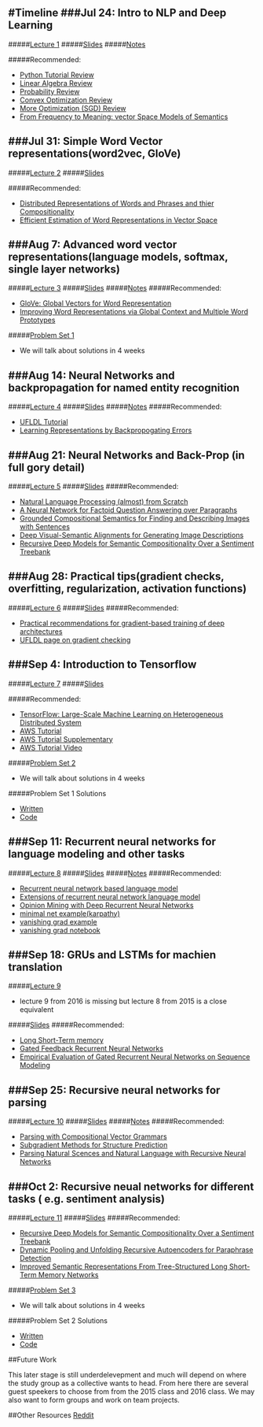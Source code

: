 #Timeline
###Jul 24: Intro to NLP and Deep Learning
---
#####[Lecture 1](https://youtu.be/kZteabVD8sU?list=PLcGUo322oqu9n4i0X3cRJgKyVy7OkDdoi)
#####[Slides](http://cs224d.stanford.edu/lectures/CS224d-Lecture1.pdf)
#####[Notes](http://cs224d.stanford.edu/lecture_notes/notes1.pdf)

#####Recommended:
* [Python Tutorial Review](http://cs231n.github.io/python-numpy-tutorial/)
* [Linear Algebra Review](http://cs229.stanford.edu/section/cs229-linalg.pdf)
* [Probability Review](http://cs229.stanford.edu/section/cs229-prob.pdf)
* [Convex Optimization Review](http://cs229.stanford.edu/section/cs229-cvxopt.pdf)
* [More Optimization (SGD) Review](http://cs231n.github.io/optimization-1/)
* [From Frequency to Meaning: vector Space Models of Semantics](http://www.jair.org/media/2934/live-2934-4846-jair.pdf)

###Jul 31: Simple Word Vector representations(word2vec, GloVe)
---
#####[Lecture 2](https://youtu.be/xhHOL3TNyJs?list=PLcGUo322oqu9n4i0X3cRJgKyVy7OkDdoi)
#####[Slides](http://cs224d.stanford.edu/lectures/CS224d-Lecture2.pdf)

#####Recommended:
* [Distributed Representations of Words and Phrases and thier Compositionality](http://papers.nips.cc/paper/5021-distributed-representations-of-words-and-phrases-and-their-compositionality.pdf)
* [Efficient Estimation of Word Representations in Vector Space](http://arxiv.org/pdf/1301.3781.pdf)


###Aug 7: Advanced word vector representations(language models, softmax, single layer networks)
---


#####[Lecture 3](https://youtu.be/UOGMsFw9V_w?list=PLcGUo322oqu9n4i0X3cRJgKyVy7OkDdoi)
#####[Slides](http://cs224d.stanford.edu/lectures/CS224d-Lecture3.pdf)
#####[Notes](http://cs224d.stanford.edu/lecture_notes/notes2.pdf)
#####Recommended:
* [GloVe: Global Vectors for Word Representation](http://nlp.stanford.edu/pubs/glove.pdf)
* [Improving Word Representations via Global Context and Multiple Word Prototypes](http://www.aclweb.org/anthology/P12-1092)

#####[Problem Set 1](http://cs224d.stanford.edu/assignment1/index.html) 
* We will talk about solutions in 4 weeks

###Aug 14: Neural Networks and backpropagation for named entity recognition
---
#####[Lecture 4](https://youtu.be/bjDbNbSbwY4?list=PLcGUo322oqu9n4i0X3cRJgKyVy7OkDdoi)
#####[Slides](http://cs224d.stanford.edu/lectures/CS224d-Lecture4.pdf)
#####[Notes](http://cs224d.stanford.edu/lecture_notes/notes3.pdf)
#####Recommended:
* [UFLDL Tutorial](http://ufldl.stanford.edu/wiki/index.php/Backpropagation_Algorithm)
* [Learning Representations by Backpropogating Errors](http://www.iro.umontreal.ca/~vincentp/ift3395/lectures/backprop_old.pdf)

###Aug 21: Neural Networks and Back-Prop (in full gory detail)
---
#####[Lecture 5](https://youtu.be/k50GPWfjG7I?list=PLcGUo322oqu9n4i0X3cRJgKyVy7OkDdoi)
#####[Slides](http://cs224d.stanford.edu/lectures/CS224d-Lecture5.pdf)
#####Recommended:
* [Natural Language Processing (almost) from Scratch](http://arxiv.org/pdf/1103.0398v1.pdf)
* [A Neural Network for Factoid Question Answering over Paragraphs](https://cs.umd.edu/~miyyer/pubs/2014_qb_rnn.pdf)
* [Grounded Compositional Semantics for Finding and Describing Images with Sentences](http://nlp.stanford.edu/~socherr/SocherKarpathyLeManningNg_TACL2013.pdf)
* [Deep Visual-Semantic Alignments for Generating Image Descriptions](http://cs.stanford.edu/people/karpathy/deepimagesent/devisagen.pdf)
* [Recursive Deep Models for Semantic Compositionality Over a Sentiment Treebank](http://nlp.stanford.edu/~socherr/EMNLP2013_RNTN.pdf)

###Aug 28: Practical tips(gradient checks, overfitting, regularization, activation functions)
---
#####[Lecture 6](https://youtu.be/l0k-30FNua8?list=PLcGUo322oqu9n4i0X3cRJgKyVy7OkDdoi)
#####[Slides](http://cs224d.stanford.edu/lectures/CS224d-Lecture6.pdf)
#####Recommended:
* [Practical recommendations for gradient-based training of deep architectures](http://arxiv.org/abs/1206.5533)
* [UFLDL page on gradient checking](http://ufldl.stanford.edu/wiki/index.php/Gradient_checking_and_advanced_optimization)


###Sep 4: Introduction to Tensorflow
---
#####[Lecture 7](https://youtu.be/L8Y2_Cq2X5s?list=PLcGUo322oqu9n4i0X3cRJgKyVy7OkDdoi)
#####[Slides](http://cs224d.stanford.edu/lectures/CS224d-Lecture7.pdf)

#####Recommended:
* [TensorFlow: Large-Scale Machine Learning on Heterogeneous Distributed System](http://download.tensorflow.org/paper/whitepaper2015.pdf)
* [AWS Tutorial](http://cs224d.stanford.edu/supplementary/aws-tutorial-2.pdf)
* [AWS Tutorial Supplementary](http://cs224d.stanford.edu/lectures/CS224D-Lecture7-2.pdf)
* [AWS Tutorial Video](https://youtu.be/zdnMXKHP-m4)

#####[Problem Set 2](http://cs224d.stanford.edu/assignment2/index.html)
* We will talk about solutions in 4 weeks


#####Problem Set 1 Solutions
* [Written](http://cs224d.stanford.edu/assignment1/assignment1_soln)
* [Code](http://cs224d.stanford.edu/assignment1/assignment1_sol.zip)

###Sep 11: Recurrent neural networks for language modeling and other tasks
---
#####[Lecture 8](https://youtu.be/nwcJuGuG-0s?list=PLcGUo322oqu9n4i0X3cRJgKyVy7OkDdoi)
#####[Slides](http://cs224d.stanford.edu/lectures/CS224d-Lecture8.pdf)
#####[Notes](http://cs224d.stanford.edu/lecture_notes/notes4.pdf)
#####Recommended:
* [Recurrent neural network based language model](http://www.fit.vutbr.cz/research/groups/speech/publi/2010/mikolov_interspeech2010_IS100722.pdf)
* [Extensions of recurrent neural network language model](http://www.fit.vutbr.cz/research/groups/speech/publi/2011/mikolov_icassp2011_5528.pdf)
* [Opinion Mining with Deep Recurrent Neural Networks](http://www.cs.cornell.edu/~oirsoy/drnt.htm)
* [minimal net example(karpathy)](http://cs231n.github.io/neural-networks-case-study/)
* [vanishing grad example](http://cs224d.stanford.edu/notebooks/vanishing_grad_example.html)
* [vanishing grad notebook](http://cs224d.stanford.edu/notebooks/vanishing_grad_example.ipynb)

###Sep 18: GRUs and LSTMs for machien translation
---
#####[Lecture 9](https://youtu.be/OFCuW8VA7A4?list=PLmImxx8Char8dxWB9LRqdpCTmewaml96q)
* lecture 9 from 2016 is missing but lecture 8 from 2015 is a close equivalent

#####[Slides](http://cs224d.stanford.edu/lectures/CS224d-Lecture9.pdf)
#####Recommended:
* [Long Short-Term memory](http://web.eecs.utk.edu/~itamar/courses/ECE-692/Bobby_paper1.pdf)
* [Gated Feedback Recurrent Neural Networks](http://arxiv.org/pdf/1502.02367v3.pdf)
* [Empirical Evaluation of Gated Recurrent Neural Networks on Sequence Modeling](http://arxiv.org/pdf/1412.3555v1.pdf)


###Sep 25: Recursive neural networks for parsing
---
#####[Lecture 10](https://youtu.be/83J3PMValS4?list=PLmImxx8Char9Ig0ZHSyTqGsdhb9weEGam)
#####[Slides](http://cs224d.stanford.edu/lectures/CS224d-Lecture10.pdf)
#####[Notes](http://cs224d.stanford.edu/lecture_notes/LectureNotes5.pdf)
#####Recommended:
* [Parsing with Compositional Vector Grammars](http://nlp.stanford.edu/pubs/SocherBauerManningNg_ACL2013.pdf)
* [Subgradient Methods for Structure Prediction](http://repository.cmu.edu/cgi/viewcontent.cgi?article=1054&context=robotics)
* [Parsing Natural Scences and Natural Language with Recursive Neural Networks](http://www-nlp.stanford.edu/pubs/SocherLinNgManning_ICML2011.pdf)

###Oct 2: Recursive neual networks for different tasks ( e.g. sentiment analysis)
---

#####[Lecture 11](https://youtu.be/elgkSIWm1vs?list=PLmImxx8Char9Ig0ZHSyTqGsdhb9weEGam)
#####[Slides](http://cs224d.stanford.edu/lectures/CS224d-Lecture11.pdf)
#####Recommended:
* [Recursive Deep Models for Semantic Compositionality Over a Sentiment Treebank](http://nlp.stanford.edu/~socherr/EMNLP2013_RNTN.pdf)
* [Dynamic Pooling and Unfolding Recursive Autoencoders for Paraphrase Detection](http://papers.nips.cc/paper/4204-dynamic-pooling-and-unfolding-recursive-autoencoders-for-paraphrase-detection.pdf)
* [Improved Semantic Representations From Tree-Structured Long Short-Term Memory Networks](http://arxiv.org/pdf/1503.00075v2.pdf)

#####[Problem Set 3](http://cs224d.stanford.edu/assignment3/index.html)
* We will talk about solutions in 4 weeks

#####Problem Set 2 Solutions
* [Written](http://cs224d.stanford.edu/assignment2/assignment2_sol.pdf)
* [Code](http://cs224d.stanford.edu/assignment2/assignment2_dev.zip)

##Future Work

This later stage is still underdelevepment and much will depend on where the study group as a collective wants to head.
From here there are several guest speekers to choose from from the 2015 class and 2016 class.
We may also want to form groups and work on team projects. 

##Other Resources
[Reddit](https://www.reddit.com/r/CS224d)
